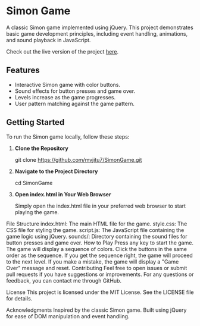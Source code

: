 # Simon Game

A classic Simon game implemented using jQuery. This project demonstrates basic game development principles, including event handling, animations, and sound playback in JavaScript.

Check out the live version of the project [here](https://mvjitu7.github.io/SimonGame/).


## Features

- Interactive Simon game with color buttons.
- Sound effects for button presses and game over.
- Levels increase as the game progresses.
- User pattern matching against the game pattern.

## Getting Started

To run the Simon game locally, follow these steps:

1. **Clone the Repository**

   git clone https://github.com/mvjitu7/SimonGame.git

2. **Navigate to the Project Directory**

   cd SimonGame

3. **Open index.html in Your Web Browser**

   Simply open the index.html file in your preferred web browser to start playing the game.

File Structure
index.html: The main HTML file for the game.
style.css: The CSS file for styling the game.
script.js: The JavaScript file containing the game logic using jQuery.
sounds/: Directory containing the sound files for button presses and game over.
How to Play
Press any key to start the game.
The game will display a sequence of colors.
Click the buttons in the same order as the sequence.
If you get the sequence right, the game will proceed to the next level.
If you make a mistake, the game will display a "Game Over" message and reset.
Contributing
Feel free to open issues or submit pull requests if you have suggestions or improvements. For any questions or feedback, you can contact me through GitHub.

License
This project is licensed under the MIT License. See the LICENSE file for details.

Acknowledgments
Inspired by the classic Simon game.
Built using jQuery for ease of DOM manipulation and event handling.
